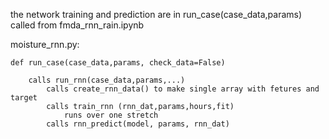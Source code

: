 the network training and prediction are in run_case(case_data,params) called from fmda_rnn_rain.ipynb

moisture_rnn.py: 

    def run_case(case_data,params, check_data=False)
        
        calls run_rnn(case_data,params,...) 
            calls create_rnn_data() to make single array with fetures and target
            calls train_rnn (rnn_dat,params,hours,fit)
                runs over one stretch 
            calls rnn_predict(model, params, rnn_dat)
      
